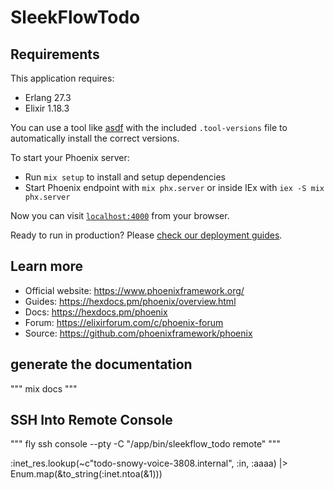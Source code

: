 # SleekFlowTodo
## Requirements

This application requires:
- Erlang 27.3
- Elixir 1.18.3

You can use a tool like [asdf](https://asdf-vm.com/) with the included `.tool-versions` file to automatically install the correct versions.

To start your Phoenix server:

  * Run `mix setup` to install and setup dependencies
  * Start Phoenix endpoint with `mix phx.server` or inside IEx with `iex -S mix phx.server`

Now you can visit [`localhost:4000`](http://localhost:4000) from your browser.

Ready to run in production? Please [check our deployment guides](https://hexdocs.pm/phoenix/deployment.html).

## Learn more

  * Official website: https://www.phoenixframework.org/
  * Guides: https://hexdocs.pm/phoenix/overview.html
  * Docs: https://hexdocs.pm/phoenix
  * Forum: https://elixirforum.com/c/phoenix-forum
  * Source: https://github.com/phoenixframework/phoenix


## generate the documentation
"""
mix docs
"""

## SSH Into Remote Console
"""
fly ssh console --pty -C "/app/bin/sleekflow_todo remote"
"""

:inet_res.lookup(~c"todo-snowy-voice-3808.internal", :in, :aaaa) |> Enum.map(&to_string(:inet.ntoa(&1)))
